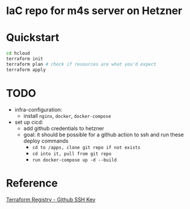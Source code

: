 # IaC repo for m4s server on Hetzner

# Quickstart
```sh
cd hcloud
terraform init
terraform plan # check if resources are what you'd expect
terraform apply
```

# TODO
- infra-configuration: 
  - install `nginx`, `docker`, `docker-compose`
- set up cicd:
  - add github credentials to hetzner
  - goal: it should be possible for a github action to ssh and run these deploy commands
    - `cd to /apps, clone git repo if not exists`
    - `cd into it, pull from git repo`
    - `run docker-compose up -d --build`

# Reference
[Terraform Registry - Github SSH Key](https://registry.terraform.io/providers/integrations/github/latest/docs/resources/user_ssh_key)